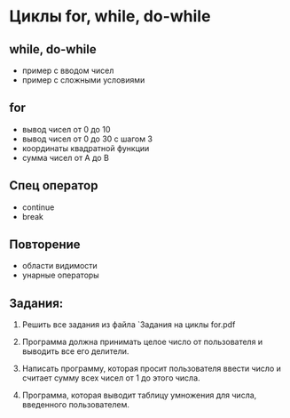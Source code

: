 # Циклы for, while, do-while

## while, do-while
* пример с вводом чисел 
* пример с сложными условиями

## for
*  вывод чисел от 0 до 10
*  вывод чисел от 0 до 30 с шагом 3
*  координаты квадратной функции 
*  сумма чисел от A до B 

## Спец оператор 
* continue 
* break 

## Повторение 
* области видимости 
* унарные операторы

## Задания: 

1. Решить все задания из файла  `Задания на циклы for.pdf

2. Программа должна принимать целое число от пользователя и выводить все его делители.

3. Написать программу, которая просит пользователя ввести число и считает сумму всех чисел от 1 до этого числа.

4. Программа, которая выводит таблицу умножения для числа, введенного пользователем.
